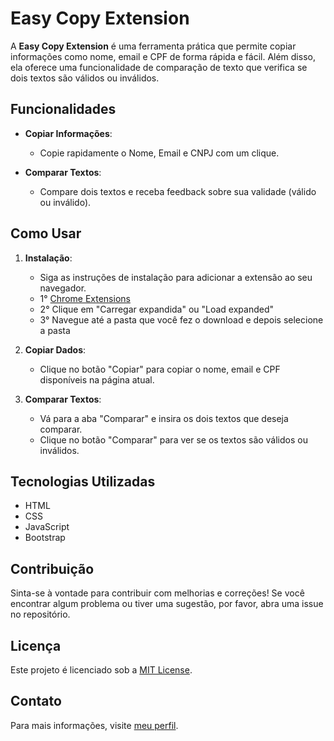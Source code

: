 # Easy Copy Extension

A **Easy Copy Extension** é uma ferramenta prática que permite copiar informações como nome, email e CPF de forma rápida e fácil. Além disso, ela oferece uma funcionalidade de comparação de texto que verifica se dois textos são válidos ou inválidos.

## Funcionalidades

- **Copiar Informações**: 
  - Copie rapidamente o Nome, Email e CNPJ com um clique.

- **Comparar Textos**: 
  - Compare dois textos e receba feedback sobre sua validade (válido ou inválido).

## Como Usar

1. **Instalação**:
   - Siga as instruções de instalação para adicionar a extensão ao seu navegador.
   - 1° [Chrome Extensions](chrome://extensions/)
   - 2° Clique em "Carregar expandida" ou "Load expanded"
   - 3° Navegue até a pasta que você fez o download e depois selecione a pasta

2. **Copiar Dados**:
   - Clique no botão "Copiar" para copiar o nome, email e CPF disponíveis na página atual.

3. **Comparar Textos**:
   - Vá para a aba "Comparar" e insira os dois textos que deseja comparar.
   - Clique no botão "Comparar" para ver se os textos são válidos ou inválidos.

## Tecnologias Utilizadas

- HTML
- CSS
- JavaScript
- Bootstrap

## Contribuição

Sinta-se à vontade para contribuir com melhorias e correções! Se você encontrar algum problema ou tiver uma sugestão, por favor, abra uma issue no repositório.

## Licença

Este projeto é licenciado sob a [MIT License](LICENSE).

## Contato

Para mais informações, visite [meu perfil](https://github.com/pabloSilva94).
